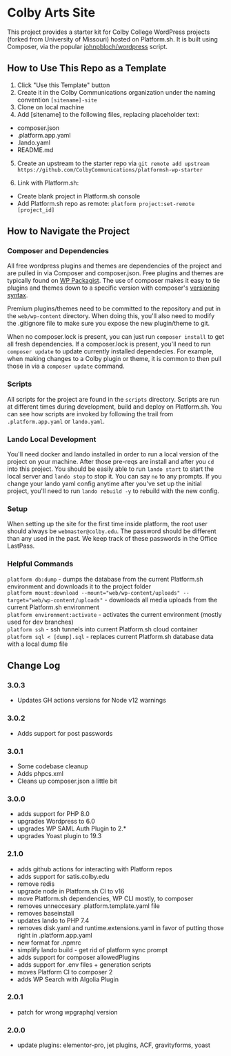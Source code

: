# Colby Arts Site

This project provides a starter kit for Colby College WordPress projects (forked from University of Missouri) hosted on Platform.sh. It is built using Composer, via the popular <a href="https://github.com/johnpbloch/wordpress">johnpbloch/wordpress</a> script.

## How to Use This Repo as a Template

1. Click "Use this Template" button
2. Create it in the Colby Communications organization under the naming convention `[sitename]-site`
3. Clone on local machine
4. Add [sitename] to the following files, replacing placeholder text:

-   composer.json
-   .platform.app.yaml
-   .lando.yaml
-   README.md

5. Create an upstream to the starter repo via `git remote add upstream https://github.com/ColbyCommunications/platformsh-wp-starter`

6. Link with Platform.sh:

-   Create blank project in Platform.sh console
-   Add Platform.sh repo as remote: `platform project:set-remote [project_id]`

## How to Navigate the Project

### Composer and Dependencies

All free wordpress plugins and themes are dependencies of the project and are pulled in via Composer and composer.json. Free plugins and themes are typically found on <a href="https://wpackagist.org/">WP Packagist</a>. The use of composer makes it easy to tie plugins and themes down to a specific version with composer's [versioning syntax](https://getcomposer.org/doc/articles/versions.md).

Premium plugins/themes need to be committed to the repository and put in the `web/wp-content` directory. When doing this, you'll also need to modify the .gitignore file to make sure you expose the new plugin/theme to git.

When no composer.lock is present, you can just run `composer install` to get all fresh dependencies. If a composer.lock is present, you'll need to run `composer update` to update currently installed dependecies. For example, when making changes to a Colby plugin or theme, it is common to then pull those in via a `composer update` command.

### Scripts

All scripts for the project are found in the `scripts` directory. Scripts are run at different times during development, build and deploy on Platform.sh. You can see how scripts are invoked by following the trail from `.platform.app.yaml` or `lando.yaml`.

### Lando Local Development

You'll need docker and lando installed in order to run a local version of the project on your machine. After those pre-reqs are install and after you `cd` into this project. You should be easily able to run `lando start` to start the local server and `lando stop` to stop it. You can say `no` to any prompts. If you change your lando yaml config anytime after you've set up the initial project, you'll need to run `lando rebuild -y` to rebuild with the new config.

### Setup

When setting up the site for the first time inside platform, the root user should always be `webmaster@colby.edu`. The password should be different than any used in the past. We keep track of these passwords in the Office LastPass.

### Helpful Commands

`platform db:dump` - dumps the database from the current Platform.sh environment and downloads it to the project folder  
`platform mount:download --mount="web/wp-content/uploads" --target="web/wp-content/uploads"` - downloads all media uploads from the current Platform.sh environment  
`platform environment:activate` - activates the current environment (mostly used for dev branches)  
`platform ssh` - ssh tunnels into current Platform.sh cloud container  
`platform sql < [dump].sql` - replaces current Platform.sh database data with a local dump file

## Change Log

### 3.0.3

-   Updates GH actions versions for Node v12 warnings

### 3.0.2

-   Adds support for post passwords

### 3.0.1

-   Some codebase cleanup
-   Adds phpcs.xml
-   Cleans up composer.json a little bit

### 3.0.0

-   adds support for PHP 8.0
-   upgrades Wordpress to 6.0
-   upgrades WP SAML Auth Plugin to 2.\*
-   upgrades Yoast plugin to 19.3

### 2.1.0

-   adds github actions for interacting with Platform repos
-   adds support for satis.colby.edu
-   remove redis
-   upgrade node in Platform.sh CI to v16
-   move Platform.sh dependencies, WP CLI mostly, to composer
-   removes unneccesary .platform.template.yaml file
-   removes baseinstall
-   updates lando to PHP 7.4
-   removes disk.yaml and runtime.extensions.yaml in favor of putting those right in .platform.app.yaml
-   new format for .npmrc
-   simplify lando build - get rid of platform sync prompt
-   adds support for composer allowedPlugins
-   adds support for .env files + generation scripts
-   moves Platform CI to composer 2
-   adds WP Search with Algolia Plugin

### 2.0.1

-   patch for wrong wpgraphql version

### 2.0.0

-   update plugins: elementor-pro, jet plugins, ACF, gravityforms, yoast

